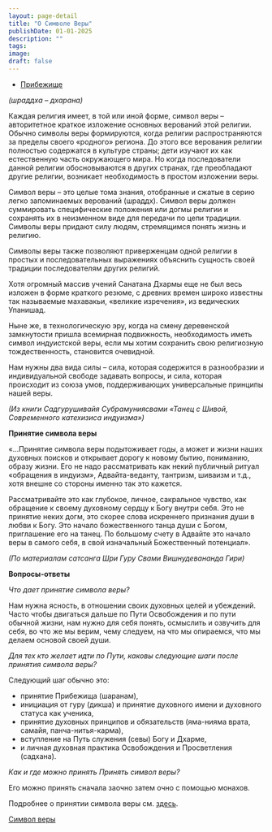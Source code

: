 ```yaml
---
layout: page-detail
title: "О Символе Веры"
publishDate: 01-01-2025
description: ""
tags:
image:
draft: false
---
```


* [Прибежище](/obuchenie/pribezhishche/)

_(шраддха – дхарана)_ 

 Каждая религия имеет, в той или иной форме, символ веры – авторитетное краткое изложение основных верований этой религии. Обычно символы веры формируются, когда религии распространяются за пределы своего «родного» региона. До этого все верования религии полностью содержатся в культуре страны; дети изучают их как естественную часть окружающего мира. Но когда последователи данной религии обосновываются в других странах, где преобладают другие религии, возникает необходимость в простом изложении веры.

 Символ веры – это целые тома знания, отобранные и сжатые в серию легко запоминаемых верований (шраддх). Символ веры должен суммировать специфические положения или догмы религии и сохранять их в неизменном виде для передачи по цепи традиции. Символы веры придают силу людям, стремящимся понять жизнь и религию. 

 Символы веры также позволяют приверженцам одной религии в простых и последовательных выражениях объяснить сущность своей традиции последователям других религий.

 Хотя огромный массив учений Санатана Дхармы еще не был весь изложен в форме краткого резюме, с древних времен широко известны так называемые махавакьи, «великие изречения», из ведических Упанишад.

 Ныне же, в технологическую эру, когда на смену деревенской замкнутости пришла всемирная подвижность, необходимость иметь символ индуистской веры, если мы хотим сохранить свою религиозную тождественность, становится очевидной. 

 Нам нужны два вида силы – сила, которая содержится в разнообразии и индивидуальной свободе задавать вопросы, и сила, которая происходит из союза умов, поддерживающих универсальные принципы нашей веры.

_(Из книги Садгурушивайя Субрамуниясвами «Танец с Шивой, Современного катехизиса индуизма»)_ 

**Принятие символа веры** 

  
 «...Принятие символа веры подытоживает годы, а может и жизни наших духовных поисков и открывает дорогу к новому бытию, пониманию, образу жизни. Его не надо рассматривать как некий публичный ритуал «обращения в индуизм», Адвайта-веданту, тантризм, шиваизм и т.д., хотя внешне со стороны именно так это кажется.

 Рассматривайте это как глубокое, личное, сакральное чувство, как обращение к своему духовному сердцу к Богу внутри себя. Это не принятие неких догм, это скорее слова искреннего признания души в любви к Богу. Это начало божественного танца души с Богом, приглашение его на танец. По большому счету в Адвайте это начало веры в самого себя, в свой изначальный Божественный потенциал».

_(По материалам сатсанга Шри Гуру Свами Вишнудевананда Гири)_ 

**Вопросы-ответы** 

_Что дает принятие символа веры?_ 

 Нам нужна ясность, в отношении своих духовных целей и убеждений. Часто чтобы двигаться дальше по Пути Освобождения и по пути обычной жизни, нам нужно для себя понять, осмыслить и озвучить для себя, во что же мы верим, чему следуем, на что мы опираемся, что мы делаем основой своей души.

_Для тех кто желает идти по Пути, каковы следующие шаги после принятия символа веры?_ 

 Следующий шаг обычно это:

* принятие Прибежища (шаранам),
* инициация от гуру (дикша) и принятие духовного имени и духовного статуса как ученика,
* принятие духовных принципов и обязательств (яма-нияма врата, самайя, панча-нитья-карма),
* вступление на Путь служения (севы) Богу и Дхарме,
* и личная духовная практика Освобождения и Просветления (садхана).

_Как и где можно принять Принять символ веры?_ 

 Его можно принять сначала заочно затем очно с помощью монахов.

 Подробнее о принятии символа веры см. [здесь](/prinyat-simvol-very/).

[Символ веры](/binaries/file/news/f%5F3173.docx) 
  
  
